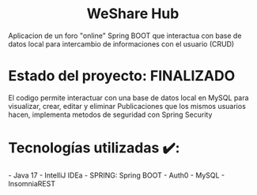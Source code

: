 <h1 align="center">  WeShare Hub </h1>

Aplicacion de un foro "online" Spring BOOT que interactua con base de datos local para intercambio de informaciones con el usuario (CRUD)

<h1>Estado del proyecto: FINALIZADO</h1>

El codigo permite interactuar con una base de datos local en MySQL para visualizar, crear, editar y eliminar Publicaciones que los mismos usuarios hacen, implementa metodos de seguridad con Spring Security

<h1>Tecnologías utilizadas ✔️:</h1>
- Java 17
- IntelliJ IDEa
- SPRING: Spring BOOT
- Auth0
- MySQL
- InsomniaREST
